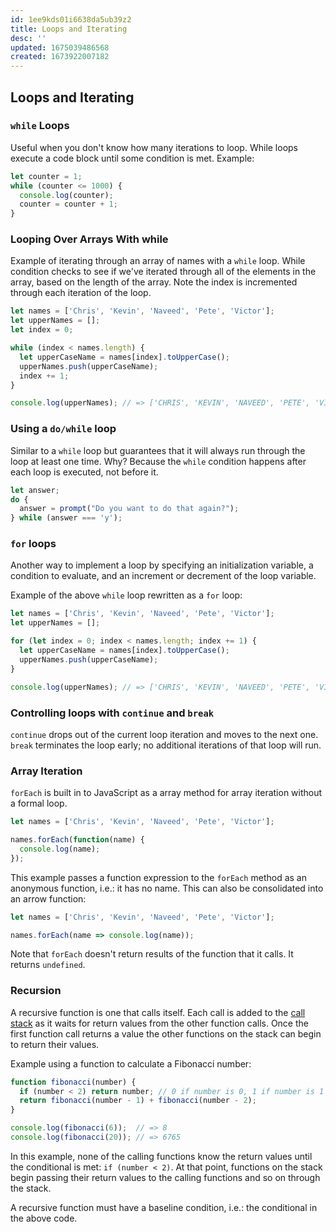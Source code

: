 ```yaml
---
id: 1ee9kds01i6638da5ub39z2
title: Loops and Iterating
desc: ''
updated: 1675039486568
created: 1673922007182
---
```

## Loops and Iterating

### ```while``` Loops
Useful when you don't know how many iterations to loop.
While loops execute a code block until some condition is met. 
Example:
```js
let counter = 1;
while (counter <= 1000) {
  console.log(counter);
  counter = counter + 1;
}
```

### Looping Over Arrays With while
Example of iterating through an array of names with a ```while``` loop. While condition checks to see if we've iterated through all of the elements in the array, based on the length of the array. Note the index is incremented through each iteration of the loop.

```js
let names = ['Chris', 'Kevin', 'Naveed', 'Pete', 'Victor'];
let upperNames = [];
let index = 0;

while (index < names.length) {
  let upperCaseName = names[index].toUpperCase();
  upperNames.push(upperCaseName);
  index += 1;
}

console.log(upperNames); // => ['CHRIS', 'KEVIN', 'NAVEED', 'PETE', 'VICTOR']
```

### Using a ```do/while``` loop
Similar to a ```while``` loop but guarantees that it will always run through the loop at least one time. Why? Because the ```while``` condition happens after each loop is executed, not before it.

```js
let answer;
do {
  answer = prompt("Do you want to do that again?");
} while (answer === 'y');
```

### ```for``` loops
Another way to implement a loop by specifying an initialization variable, a condition to evaluate, and an increment or decrement of the loop variable.

Example of the above ```while``` loop rewritten as a ```for``` loop:
```js
let names = ['Chris', 'Kevin', 'Naveed', 'Pete', 'Victor'];
let upperNames = [];

for (let index = 0; index < names.length; index += 1) {
  let upperCaseName = names[index].toUpperCase();
  upperNames.push(upperCaseName);
}

console.log(upperNames); // => ['CHRIS', 'KEVIN', 'NAVEED', 'PETE', 'VICTOR']
```

### Controlling loops with ```continue``` and ```break```

```continue``` drops out of the current loop iteration and moves to the next one.
```break``` terminates the loop early; no additional iterations of that loop will run.

### Array Iteration

```forEach``` is built in to JavaScript as a array method for array iteration without a formal loop.

```js
let names = ['Chris', 'Kevin', 'Naveed', 'Pete', 'Victor'];

names.forEach(function(name) {
  console.log(name);
});
```

This example passes a function expression to the ```forEach``` method as an anonymous function, i.e.: it has no name. This can also be consolidated into an arrow function:

```js
let names = ['Chris', 'Kevin', 'Naveed', 'Pete', 'Victor'];

names.forEach(name => console.log(name));
```
Note that ```forEach``` doesn't return results of the function that it calls. It returns ```undefined```.

### Recursion

A recursive function is one that calls itself. Each call is added to the [call stack](./javascript.call_stack.md) as it waits for return values from the other function calls. Once the first function call returns a value the other functions on the stack can begin to return their values.

Example using a function to calculate a Fibonacci number:
```js
function fibonacci(number) {
  if (number < 2) return number; // 0 if number is 0, 1 if number is 1
  return fibonacci(number - 1) + fibonacci(number - 2);
}

console.log(fibonacci(6));  // => 8
console.log(fibonacci(20)); // => 6765
```

In this example, none of the calling functions know the return values until the conditional is met: ```if (number < 2)```. At that point, functions on the stack begin passing their return values to the calling functions and so on through the stack.

A recursive function must have a baseline condition, i.e.: the conditional in the above code.



